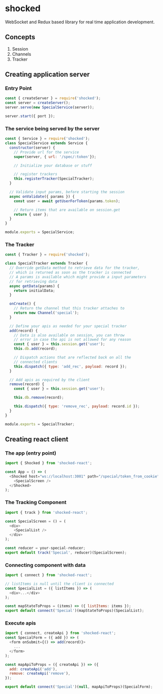 # shocked
WebSocket and Redux based library for real time application
development.

## Concepts
1. Session
2. Channels
3. Tracker

## Creating application server
### Entry Point
```javascript
const { createServer } = require('shocked');
const server = createServer();
server.serve(new SpecialService(server));

server.start({ port });
```

### The service being served by the server
```javascript
const { Service } = require('shocked');
class SpecialService extends Service {
  constructor(server) {
    // Provide url for the service
    super(server, { url: '/spec/:token'});

    // Initialize your database or stuff

    // register trackers
    this.registerTracker(SpecialTracker);
  }

  // Validate input params, before starting the session
  async onValidate({ params }) {
    const user = await getUserForToken(params.token);

    // Return items that are available on session.get
    return { user };
  }
}

module.exports = SpecialService;
```
### The Tracker
```javascript
const { Tracker } = require('shocked');

class SpecialTracker extends Tracker {
  // Override getData method to retrieve data for the tracker,
  // which is returned as soon as the tracker is connected
  // A params is available which might provide a input parameters
  // for retrieving data
  async getData(params) {
    return initialData;
  }

  onCreate() {
    // Return the channel that this tracker attaches to
    return new Channel('special');
  }

  // Define your apis as needed for your special tracker
  add(record) {
    // Data is also available on session, you can throw
    // error in case the api is not allowed for any reason
    const { user } = this.session.get('user');
    this.db.add(record);

    // Dispatch actions that are reflected back on all the
    // connected clients
    this.dispatch({ type: 'add_rec', payload: record });
  }

  // Add apis as required by the client
  remove(record) {
    const { user } = this.session.get('user');

    this.db.remove(record);

    this.dispatch({ type: 'remove_rec', payload: record.id });
  }
}

module.exports = SpecialTracker;
```

## Creating react client
### The app (entry point)
```javascript
import { Shocked } from 'shocked-react';

const App = () => (
  <Shocked host="ws://localhost:3001" path="/special/token_from_cookie">
    <SpecialScreen />
  </Shocked>
);
```
### The Tracking Component
```javascript
import { track } from 'shocked-react';

const SpecialScreen = () = (
  <div>
    <SpecialList />
  </div>
);

const reducer = your-special-reducer;
export default track('Special', reducer)(SpecialScreen);
```

### Connecting component with data
```javascript
import { connect } from 'shocked-react';

// listItems is null until the client is connected
const SpecialList = ({ listItems }) => (
  <div>...</div>
);

const mapStateToProps = (items) => ({ listItems: items });
export default connect('Special')(mapStateToProps)(SpecialList);
```

### Execute apis
```javascript
import { connect, createApi } from 'shocked-react';
const SpecialForm = ({ add }) => (
  <form onSubmit={() => add(record)}>
    ...
  </form>
);

const mapApiToProps = ({ createApi }) => ({
  add: createApi('add'),
  remove: createApi('remove'),
});

export default connect('Special')(null, mapApiToProps)(SpecialForm);

```
